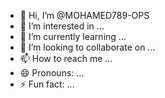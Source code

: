 - 👋 Hi, I’m @MOHAMED789-OPS
- 👀 I’m interested in ...
- 🌱 I’m currently learning ...
- 💞️ I’m looking to collaborate on ...
- 📫 How to reach me ...
- 😄 Pronouns: ...
- ⚡ Fun fact: ...

<!---
MOHAMED789-OPS/MOHAMED789-OPS is a ✨ special ✨ repository because its `README.md` (this file) appears on your GitHub profile.
You can click the Preview link to take a look at your changes.
--->
